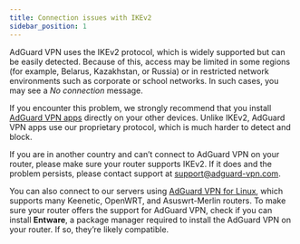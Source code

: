 ```yaml
---
title: Connection issues with IKEv2
sidebar_position: 1
---
```


AdGuard VPN uses the IKEv2 protocol, which is widely supported but can be easily detected. Because of this, access may be limited in some regions (for example, Belarus, Kazakhstan, or Russia) or in restricted network environments such as corporate or school networks. In such cases, you may see a *No connection* message.

If you encounter this problem, we strongly recommend that you install [AdGuard VPN apps](https://adguard-vpn.com/en/products.html) directly on your other devices. Unlike IKEv2, AdGuard VPN apps use our proprietary protocol, which is much harder to detect and block.

If you are in another country and can’t connect to AdGuard VPN on your router, please make sure your router supports IKEv2. If it does and the problem persists, please contact support at [support@adguard-vpn.com](mailto:support@adguard-vpn.com).

You can also connect to our servers using [AdGuard VPN for Linux](/adguard-vpn-for-linux/setting-up-on-a-router), which supports many Keenetic, OpenWRT, and Asuswrt-Merlin routers. To make sure your router offers the support for AdGuard VPN, check if you can install **Entware**, a package manager required to install the AdGuard VPN on your router. If so, they’re likely compatible.
